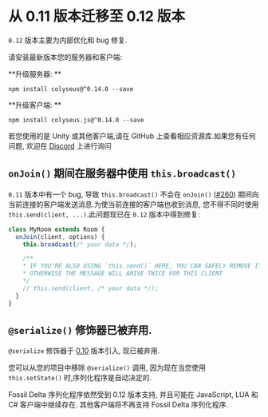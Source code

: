 # 从 0.11 版本迁移至 0.12 版本

`0.12` 版本主要为内部优化和 bug 修复.

请安装最新版本您的服务器和客户端:

**升级服务器: **

```
npm install colyseus@^0.14.0 --save
```

**升级客户端: **

```
npm install colyseus.js@^0.14.0 --save
```

若您使用的是 Unity 或其他客户端,请在 GitHub 上查看相应资源库.如果您有任何问题, 欢迎在 [Discord](https://discord.gg/RY8rRS7) 上进行询问

## `onJoin()` 期间在服务器中使用 `this.broadcast()`

`0.11` 版本中有一个 bug, 导致 `this.broadcast()` 不会在 `onJoin()` ([#260](https://github.com/colyseus/colyseus/issues/260)) 期间向当前连接的客户端发送消息.为使当前连接的客户端也收到消息, 您不得不同时使用 `this.send(client, ...)`.此问题现已在 `0.12` 版本中得到修复:

```typescript
class MyRoom extends Room {
  onJoin(client, options) {
    this.broadcast(/* your data */);

    /**
    * IF YOU'RE ALSO USING `this.send()` HERE, YOU CAN SAFELY REMOVE IT,
    * OTHERWISE THE MESSAGE WILL ARIVE TWICE FOR THIS CLIENT
    */
    // this.send(client, /* your data */);
  }
}
```


## `@serialize()` 修饰器已被弃用.

`@serialize` 修饰器于 [0.10](/migrating/0.10/#i-want-to-continue-using-the-previous-serializer) 版本引入, 现已被弃用.

您可以从您的项目中移除 `@serialize()` 调用, 因为现在当您使用 `this.setState()` 时,序列化程序是自动决定的.

Fossil Delta 序列化程序依然受到 0.12 版本支持, 并且可能在 JavaScript, LUA 和 C# 客户端中继续存在. 其他客户端将不再支持 Fossil Delta 序列化程序.
